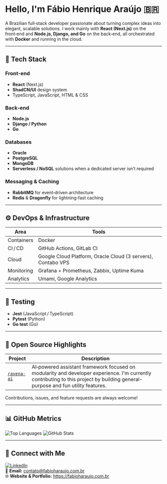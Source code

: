 # Hello, I'm Fábio Henrique Araújo 🇧🇷

A Brazilian full‑stack developer passionate about turning complex ideas into elegant, scalable solutions. I work mainly with **React (Next.js)** on the front‑end and **Node.js, Django, and Go** on the back‑end, all orchestrated with **Docker** and running in the cloud.

---

## 🚀 Tech Stack

### Front‑end
- **React** (Next.js)
- **ShadCN/UI** design system
- TypeScript, JavaScript, HTML & CSS

### Back‑end
- **Node.js**
- **Django / Python**
- **Go**

### Databases
- **Oracle**
- **PostgreSQL**
- **MongoDB**
- **Serverless / NoSQL** solutions when a dedicated server isn’t required

### Messaging & Caching
- **RabbitMQ** for event‑driven architecture
- **Redis** & **Dragonfly** for lightning‑fast caching

---

## ⚙️ DevOps & Infrastructure

| Area | Tools |
|------|-------|
| Containers | Docker |
| CI / CD | GitHub Actions, GitLab CI |
| Cloud | Google Cloud Platform, Oracle Cloud (3 servers), Contabo VPS |
| Monitoring | Grafana + Prometheus, Zabbix, Uptime Kuma |
| Analytics | Umami, Google Analytics |

---

## 🧪 Testing

- **Jest** (JavaScript / TypeScript)
- **Pytest** (Python)
- **Go test** (Go)

---

## 🌱 Open Source Highlights

| Project | Description |
|---------|-------------|
| [`ravena-ai`](https://github.com/moothz/ravena-ai) | AI‑powered assistant framework focused on modularity and developer experience. I'm currently contributing to this project by building general-purpose and fun utility features. |

Contributions, issues, and feature requests are always welcome!

---

## 📊 GitHub Metrics

![Top Languages](https://github-readme-stats.vercel.app/api/top-langs/?username=FabioHAraujo&layout=compact&hide=html,css)
![GitHub Stats](https://github-readme-stats.vercel.app/api?username=FabioHAraujo&show_icons=true&count_private=true)

---

## 🤝 Connect with Me

[![LinkedIn](https://img.shields.io/badge/LinkedIn-blue?style=flat&logo=linkedin)](https://www.linkedin.com/in/fabioharaujo/)  
📧 **Email:** [contato@fabioharaujo.com.br](mailto:contato@fabioharaujo.com.br)  
🌐 **Website & Portfolio:** <https://fabioharaujo.com.br>
